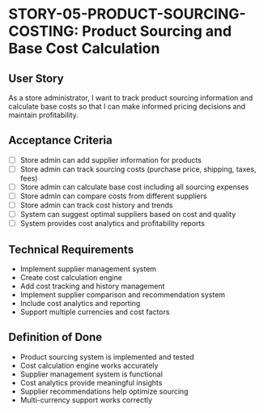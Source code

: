 # STORY-05-PRODUCT-SOURCING-COSTING: Product Sourcing and Base Cost Calculation

## User Story
As a store administrator, I want to track product sourcing information and calculate base costs so that I can make informed pricing decisions and maintain profitability.

## Acceptance Criteria
- [ ] Store admin can add supplier information for products
- [ ] Store admin can track sourcing costs (purchase price, shipping, taxes, fees)
- [ ] Store admin can calculate base cost including all sourcing expenses
- [ ] Store admin can compare costs from different suppliers
- [ ] Store admin can track cost history and trends
- [ ] System can suggest optimal suppliers based on cost and quality
- [ ] System provides cost analytics and profitability reports

## Technical Requirements
- Implement supplier management system
- Create cost calculation engine
- Add cost tracking and history management
- Implement supplier comparison and recommendation system
- Include cost analytics and reporting
- Support multiple currencies and cost factors

## Definition of Done
- Product sourcing system is implemented and tested
- Cost calculation engine works accurately
- Supplier management system is functional
- Cost analytics provide meaningful insights
- Supplier recommendations help optimize sourcing
- Multi-currency support works correctly
